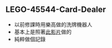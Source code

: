 ## LEGO-45544-Card-Dealer

- 以前修課時用樂高做的洗牌機器人
- 基本上是照著[此影片](https://www.youtube.com/watch?v=PG42nn837ko)做的
- 純粹做個記錄
